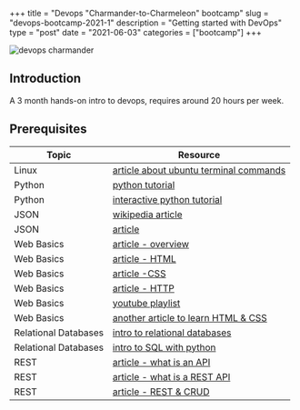 +++
title = "Devops \"Charmander-to-Charmeleon\" bootcamp"
slug = "devops-bootcamp-2021-1"
description = "Getting started with DevOps"
type = "post"
date = "2021-06-03"
categories = ["bootcamp"]
+++

![devops charmander](../charmander_2_final.png)


## Introduction

A 3 month hands-on intro to devops, requires around 20 hours per week.

## Prerequisites

| Topic |  Resource  |
| ----- | ---------- |
|Linux|[article about ubuntu terminal commands](https://ubuntu.com/tutorials/command-line-for-beginners#1-overview)
|Python|[python tutorial](https://docs.python.org/3/tutorial/index.html)|
|Python|[interactive python tutorial](https://www.learnpython.org)|
|JSON|[wikipedia article](https://en.wikipedia.org/wiki/JSON)|
|JSON|[article](https://developers.squarespace.com/what-is-json)|
|Web Basics|[article - overview](https://developer.mozilla.org/en-US/docs/Learn/Getting_started_with_the_web/The_web_and_web_standards)|
|Web Basics|[article - HTML](https://developer.mozilla.org/en-US/docs/Learn/Getting_started_with_the_web/Dealing_with_files)|
|Web Basics|[article  -CSS](https://developer.mozilla.org/en-US/docs/Learn/Getting_started_with_the_web/CSS_basics)|
|Web Basics|[article - HTTP](https://developer.mozilla.org/en-US/docs/Web/HTTP/Overview)|
|Web Basics|[youtube playlist](https://www.youtube.com/playlist?list=PLo3w8EB99pqLEopnunz-dOOBJ8t-Wgt2g)|
|Web Basics|[another article to learn HTML & CSS](https://html.com/)|
|Relational Databases|[intro to relational databases](https://dev.to/wrightdotclick/a-primer-on-databases-for-beginners-written-by-a-total-beginner-4l91)|
|Relational Databases|[intro to SQL with python](https://www.dataquest.io/blog/sql-basics/)|
|REST|[article - what is an API](https://www.redhat.com/en/topics/api/what-are-application-programming-interfaces)|
|REST|[article - what is a REST API](https://www.redhat.com/en/topics/api/what-is-a-rest-api)|
|REST|[article - REST & CRUD](https://www.bmc.com/blogs/rest-vs-crud-whats-the-difference)|



